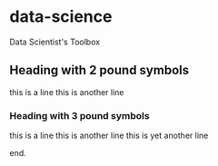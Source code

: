 # data-science
Data Scientist's Toolbox

## Heading with 2 pound symbols
this is a line
this is another line

### Heading with 3 pound symbols
this is a line
this is another line
this is yet another line

end.
